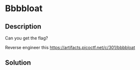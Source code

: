 # Bbbbloat 
## Description 
Can you get the flag? 

Reverse engineer this https://artifacts.picoctf.net/c/301/bbbbloat
## Solution 
